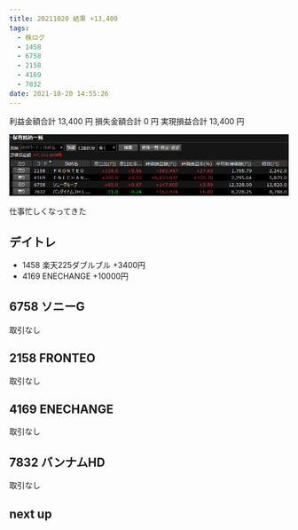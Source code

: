 ```yaml
---
title: 20211020 結果 +13,400
tags:
  - 株ログ
  - 1458
  - 6758
  - 2158
  - 4169
  - 7832
date: 2021-10-20 14:55:26
---
```


利益金額合計 13,400 円
損失金額合計 0 円
実現損益合計 13,400 円

![i](/kab/img/20211020000.png)

仕事忙しくなってきた

## デイトレ

- 1458 楽天225ダブルブル +3400円
- 4169 ENECHANGE +10000円

## 6758 ソニーG

取引なし

## 2158 FRONTEO

取引なし

## 4169 ENECHANGE

取引なし

## 7832 バンナムHD

取引なし

## next up

